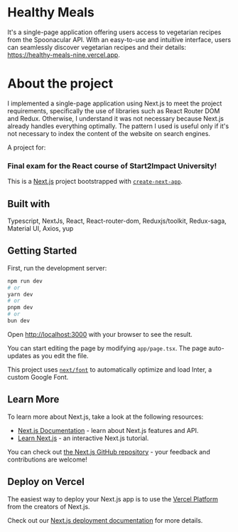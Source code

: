 # Healthy Meals

It's a single-page application offering users access to vegetarian recipes from the Spoonacular API. With an easy-to-use and intuitive interface, users can seamlessly discover vegetarian recipes and their details: https://healthy-meals-nine.vercel.app.

# About the project 
I implemented a single-page application using Next.js to meet the project requirements, specifically the use of libraries such as React Router DOM and Redux. Otherwise, I understand it was not necessary because Next.js already handles everything optimally. The pattern I used is useful only if it's not necessary to index the content of the website on search engines.

A project for:
### Final exam for the React course of Start2Impact University!

This is a [Next.js](https://nextjs.org/) project bootstrapped with [`create-next-app`](https://github.com/vercel/next.js/tree/canary/packages/create-next-app).

## Built with
Typescript,
NextJs,
React,
React-router-dom,
Reduxjs/toolkit,
Redux-saga,
Material UI,
Axios,
yup

## Getting Started

First, run the development server:

```bash
npm run dev
# or
yarn dev
# or
pnpm dev
# or
bun dev
```

Open [http://localhost:3000](http://localhost:3000) with your browser to see the result.

You can start editing the page by modifying `app/page.tsx`. The page auto-updates as you edit the file.

This project uses [`next/font`](https://nextjs.org/docs/basic-features/font-optimization) to automatically optimize and load Inter, a custom Google Font.

## Learn More

To learn more about Next.js, take a look at the following resources:

- [Next.js Documentation](https://nextjs.org/docs) - learn about Next.js features and API.
- [Learn Next.js](https://nextjs.org/learn) - an interactive Next.js tutorial.

You can check out [the Next.js GitHub repository](https://github.com/vercel/next.js/) - your feedback and contributions are welcome!

## Deploy on Vercel

The easiest way to deploy your Next.js app is to use the [Vercel Platform](https://vercel.com/new?utm_medium=default-template&filter=next.js&utm_source=create-next-app&utm_campaign=create-next-app-readme) from the creators of Next.js.

Check out our [Next.js deployment documentation](https://nextjs.org/docs/deployment) for more details.
